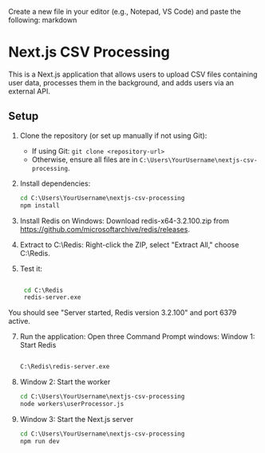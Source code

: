 Create a new file in your editor (e.g., Notepad, VS Code) and paste the following:
markdown

# Next.js CSV Processing

This is a Next.js application that allows users to upload CSV files containing user data, processes them in the background, and adds users via an external API.

## Setup

1. Clone the repository (or set up manually if not using Git):
   - If using Git: `git clone <repository-url>`
   - Otherwise, ensure all files are in `C:\Users\YourUsername\nextjs-csv-processing`.

2. Install dependencies:
   ```cmd
   cd C:\Users\YourUsername\nextjs-csv-processing
   npm install

3. Install Redis on Windows:
Download redis-x64-3.2.100.zip from https://github.com/microsoftarchive/redis/releases.

4. Extract to C:\Redis:
Right-click the ZIP, select "Extract All," choose C:\Redis.

5. Test it:
   ```cmd

    cd C:\Redis
    redis-server.exe

You should see "Server started, Redis version 3.2.100" and port 6379 active.

7. Run the application:
Open three Command Prompt windows:
Window 1: Start Redis
    ```cmd

    C:\Redis\redis-server.exe

8. Window 2: Start the worker
    ```cmd
    cd C:\Users\YourUsername\nextjs-csv-processing
    node workers\userProcessor.js

9. Window 3: Start the Next.js server
    ```cmd
    cd C:\Users\YourUsername\nextjs-csv-processing
    npm run dev




